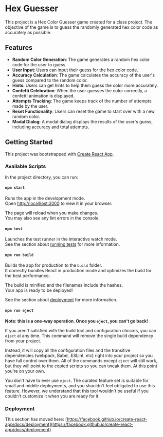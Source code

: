# Hex Guesser

This project is a Hex Color Guesser game created for a class project. The objective of the game is to guess the randomly generated hex color code as accurately as possible.

## Features

- **Random Color Generation**: The game generates a random hex color code for the user to guess.
- **User Input**: Users can input their guess for the hex color code.
- **Accuracy Calculation**: The game calculates the accuracy of the user's guess compared to the random color.
- **Hints**: Users can get hints to help them guess the color more accurately.
- **Confetti Celebration**: When the user guesses the color correctly, a confetti animation is displayed.
- **Attempts Tracking**: The game keeps track of the number of attempts made by the user.
- **Reset Functionality**: Users can reset the game to start over with a new random color.
- **Modal Dialog**: A modal dialog displays the results of the user's guess, including accuracy and total attempts.

## Getting Started

This project was bootstrapped with [Create React App](https://github.com/facebook/create-react-app).

### Available Scripts

In the project directory, you can run:

#### `npm start`

Runs the app in the development mode.\
Open [http://localhost:3000](http://localhost:3000) to view it in your browser.

The page will reload when you make changes.\
You may also see any lint errors in the console.

#### `npm test`

Launches the test runner in the interactive watch mode.\
See the section about [running tests](https://facebook.github.io/create-react-app/docs/running-tests) for more information.

#### `npm run build`

Builds the app for production to the `build` folder.\
It correctly bundles React in production mode and optimizes the build for the best performance.

The build is minified and the filenames include the hashes.\
Your app is ready to be deployed!

See the section about [deployment](https://facebook.github.io/create-react-app/docs/deployment) for more information.

#### `npm run eject`

**Note: this is a one-way operation. Once you `eject`, you can't go back!**

If you aren't satisfied with the build tool and configuration choices, you can `eject` at any time. This command will remove the single build dependency from your project.

Instead, it will copy all the configuration files and the transitive dependencies (webpack, Babel, ESLint, etc) right into your project so you have full control over them. All of the commands except `eject` will still work, but they will point to the copied scripts so you can tweak them. At this point you're on your own.

You don't have to ever use `eject`. The curated feature set is suitable for small and middle deployments, and you shouldn't feel obligated to use this feature. However, we understand that this tool wouldn't be useful if you couldn't customize it when you are ready for it.

### Deployment

This section has moved here: [https://facebook.github.io/create-react-app/docs/deployment](https://facebook.github.io/create-react-app/docs/deployment)